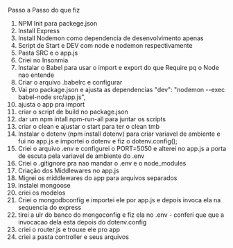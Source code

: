 Passo a Passo do que fiz
1) NPM Init para packege.json
2) Install Express
3) Install Nodemon como dependencia de desenvolvimento apenas
4) Script de Start e DEV com node e nodemon respectivamente
5) Pasta SRC e o app.js
6) Criei no Insonmia 
7) Instalar o Babel para usar o import e export do que Require pq o Node nao entende 
8) Criar o arquivo .babelrc e configurar
9) Vai pro package.json e ajusta as dependencias "dev": "nodemon --exec babel-node src/app.js",
10) ajusta o app pra import
11) criar o script de build no package.json
12) dar um npm intall npm-run-all para juntar os scripts
13) criar o clean e ajustar o start para ter o clean tmb
14) Instalar o dotenv (npm install dotenv) para criar variavel de ambiente e fui no app.js e importei o dotenv e fiz o dotenv.config();
15) Criei o arquivo .env e configurei o PORT=5050  e alterei no app.js a porta de escuta pela variavel de ambiente do .env
16) Criei o .gitignore pra nao mandar o .env e o node_modules
17) Criação dos Middlewares no app.js
18) Migrei os middlewares do app para arquivos separados
19) instalei mongoose
20) criei os modelos
21) Criei o mongodbconfig e importei ele por app.js e depois invoca ela na sequencia do express
22) tirei a ulr do banco do mongoconfig e fiz ela no .env - conferi que que a invocacao dela esta depois do dotenv.config
23) criei o router.js e trouxe ele pro app
24) criei a pasta controller e seus arquivos
